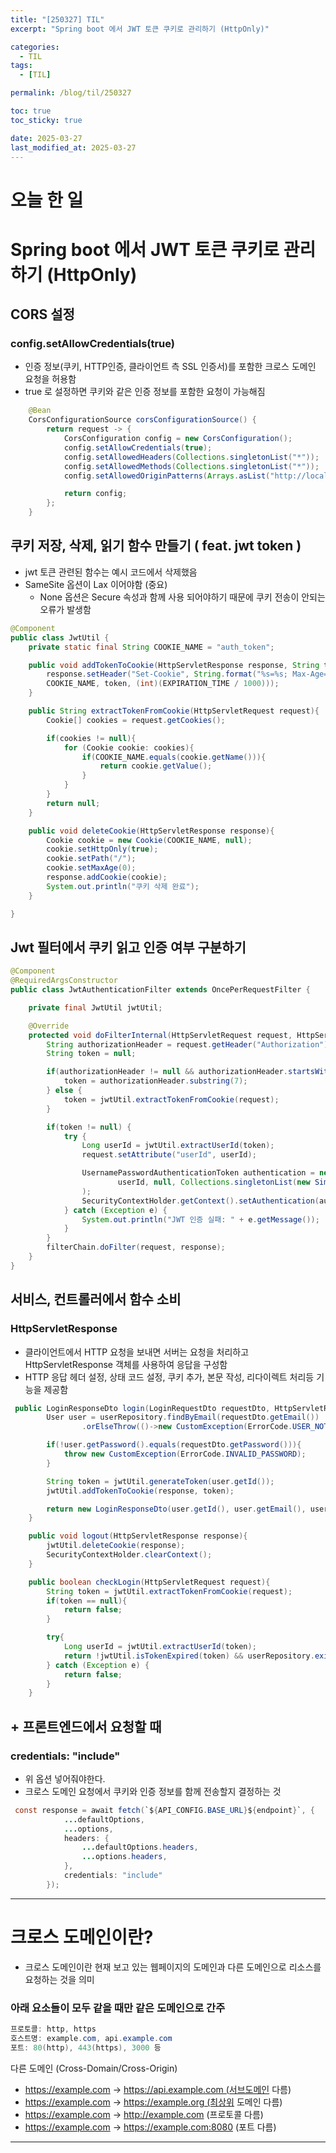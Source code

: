 ```yaml
---
title: "[250327] TIL"
excerpt: "Spring boot 에서 JWT 토큰 쿠키로 관리하기 (HttpOnly)"

categories:
  - TIL
tags:
  - [TIL]

permalink: /blog/til/250327

toc: true
toc_sticky: true

date: 2025-03-27
last_modified_at: 2025-03-27
---
```



# 오늘 한 일

# Spring boot 에서 JWT 토큰 쿠키로 관리하기 (HttpOnly)

## CORS 설정

### config.setAllowCredentials(true)

- 인증 정보(쿠키, HTTP인증, 클라이언트 측 SSL 인증서)를 포함한 크로스 도메인 요청을 허용함
- true 로 설정하면 쿠키와 같은 인증 정보를 포함한 요청이 가능해짐

```java
    @Bean
    CorsConfigurationSource corsConfigurationSource() {
        return request -> {
            CorsConfiguration config = new CorsConfiguration();
            config.setAllowCredentials(true); 
            config.setAllowedHeaders(Collections.singletonList("*"));
            config.setAllowedMethods(Collections.singletonList("*"));
            config.setAllowedOriginPatterns(Arrays.asList("http://localhost:5500", "http://127.0.0.1:5500"));

            return config;
        };
    }
```

## 쿠키 저장, 삭제, 읽기 함수 만들기 ( feat. jwt token )

- jwt 토큰 관련된 함수는 예시 코드에서 삭제했음
- SameSite 옵션이 Lax 이어야함 (중요)
    - None 옵션은 Secure 속성과 함께 사용 되어야하기 때문에 쿠키 전송이 안되는 오류가 발생함

```java
@Component
public class JwtUtil {
    private static final String COOKIE_NAME = "auth_token";

    public void addTokenToCookie(HttpServletResponse response, String token){
        response.setHeader("Set-Cookie", String.format("%s=%s; Max-Age=%d; Path=/; HttpOnly; SameSite=Lax",
        COOKIE_NAME, token, (int)(EXPIRATION_TIME / 1000)));
    }

    public String extractTokenFromCookie(HttpServletRequest request){
        Cookie[] cookies = request.getCookies();

        if(cookies != null){
            for (Cookie cookie: cookies){
                if(COOKIE_NAME.equals(cookie.getName())){
                    return cookie.getValue();
                }
            }
        }
        return null;
    }

    public void deleteCookie(HttpServletResponse response){
        Cookie cookie = new Cookie(COOKIE_NAME, null);
        cookie.setHttpOnly(true);
        cookie.setPath("/");
        cookie.setMaxAge(0);
        response.addCookie(cookie);
        System.out.println("쿠키 삭제 완료");
    }

}

```

## Jwt 필터에서 쿠키 읽고 인증 여부 구분하기

```java
@Component
@RequiredArgsConstructor
public class JwtAuthenticationFilter extends OncePerRequestFilter {

    private final JwtUtil jwtUtil;

    @Override
    protected void doFilterInternal(HttpServletRequest request, HttpServletResponse response, FilterChain filterChain) throws ServletException, IOException {
        String authorizationHeader = request.getHeader("Authorization");
        String token = null;

        if(authorizationHeader != null && authorizationHeader.startsWith("Bearer ")) {
            token = authorizationHeader.substring(7);
        } else {
            token = jwtUtil.extractTokenFromCookie(request);
        }

        if(token != null) {
            try {
                Long userId = jwtUtil.extractUserId(token);
                request.setAttribute("userId", userId);

                UsernamePasswordAuthenticationToken authentication = new UsernamePasswordAuthenticationToken(
                        userId, null, Collections.singletonList(new SimpleGrantedAuthority("ROLE_USER"))
                );
                SecurityContextHolder.getContext().setAuthentication(authentication);
            } catch (Exception e) {
                System.out.println("JWT 인증 실패: " + e.getMessage());
            }
        }
        filterChain.doFilter(request, response);
    }
}
```

## 서비스, 컨트롤러에서 함수 소비

### HttpServletResponse

- 클라이언트에서 HTTP 요청을 보내면 서버는 요청을 처리하고 HttpServletResponse 객체를 사용하여 응답을 구성함
- HTTP 응답 헤더 설정, 상태 코드 설정, 쿠키 추가, 본문 작성, 리다이렉트 처리등 기능을 제공함

```java
 public LoginResponseDto login(LoginRequestDto requestDto, HttpServletResponse response){
        User user = userRepository.findByEmail(requestDto.getEmail())
                .orElseThrow(()->new CustomException(ErrorCode.USER_NOT_FOUND));

        if(!user.getPassword().equals(requestDto.getPassword())){
            throw new CustomException(ErrorCode.INVALID_PASSWORD);
        }

        String token = jwtUtil.generateToken(user.getId());
        jwtUtil.addTokenToCookie(response, token);

        return new LoginResponseDto(user.getId(), user.getEmail(), user.getNickname(), user.getProfile());
    }

    public void logout(HttpServletResponse response){
        jwtUtil.deleteCookie(response);
        SecurityContextHolder.clearContext();
    }

    public boolean checkLogin(HttpServletRequest request){
        String token = jwtUtil.extractTokenFromCookie(request);
        if(token == null){
            return false;
        }

        try{
            Long userId = jwtUtil.extractUserId(token);
            return !jwtUtil.isTokenExpired(token) && userRepository.existsById(userId);
        } catch (Exception e) {
            return false;
        }
    }
```

## + 프론트엔드에서 요청할 때

### credentials: "include"

- 위 옵션 넣어줘야한다.
- 크로스 도메인 요청에서 쿠키와 인증 정보를 함께 전송할지 결정하는 것

```java
 const response = await fetch(`${API_CONFIG.BASE_URL}${endpoint}`, {
            ...defaultOptions,
            ...options,
            headers: {
                ...defaultOptions.headers,
                ...options.headers,
            },
            credentials: "include"
        });
```

---

# 크로스 도메인이란?

- 크로스 도메인이란 현재 보고 있는 웹페이지의 도메인과 다른 도메인으로 리소스를 요청하는 것을 의미

### 아래 요소들이 모두 같을 때만 같은 도메인으로 간주

```java
프로토콜: http, https
호스트명: example.com, api.example.com
포트: 80(http), 443(https), 3000 등
```

다른 도메인 (Cross-Domain/Cross-Origin)

- https://example.com → https://api.example.com (서브도메인 다름)
- https://example.com → https://example.org (최상위 도메인 다름)
- https://example.com → http://example.com (프로토콜 다름)
- https://example.com → https://example.com:8080 (포트 다름)

---